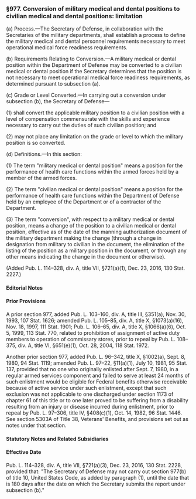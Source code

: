 ### §977. Conversion of military medical and dental positions to civilian medical and dental positions: limitation ###

(a) Process.—The Secretary of Defense, in collaboration with the Secretaries of the military departments, shall establish a process to define the military medical and dental personnel requirements necessary to meet operational medical force readiness requirements.

(b) Requirements Relating to Conversion.—A military medical or dental position within the Department of Defense may be converted to a civilian medical or dental position if the Secretary determines that the position is not necessary to meet operational medical force readiness requirements, as determined pursuant to subsection (a).

(c) Grade or Level Converted.—In carrying out a conversion under subsection (b), the Secretary of Defense—

(1) shall convert the applicable military position to a civilian position with a level of compensation commensurate with the skills and experience necessary to carry out the duties of such civilian position; and

(2) may not place any limitation on the grade or level to which the military position is so converted.

(d) Definitions.—In this section:

(1) The term "military medical or dental position" means a position for the performance of health care functions within the armed forces held by a member of the armed forces.

(2) The term "civilian medical or dental position" means a position for the performance of health care functions within the Department of Defense held by an employee of the Department or of a contractor of the Department.

(3) The term "conversion", with respect to a military medical or dental position, means a change of the position to a civilian medical or dental position, effective as of the date of the manning authorization document of the military department making the change (through a change in designation from military to civilian in the document, the elimination of the listing of the position as a military position in the document, or through any other means indicating the change in the document or otherwise).

(Added Pub. L. 114–328, div. A, title VII, §721(a)(1), Dec. 23, 2016, 130 Stat. 2227.)

#### **Editorial Notes** ####

#### Prior Provisions ####

A prior section 977, added Pub. L. 103–160, div. A, title III, §351(a), Nov. 30, 1993, 107 Stat. 1626; amended Pub. L. 105–85, div. A, title X, §1073(a)(16), Nov. 18, 1997, 111 Stat. 1901; Pub. L. 106–65, div. A, title X, §1066(a)(6), Oct. 5, 1999, 113 Stat. 770, related to prohibition of assignment of active duty members to operation of commissary stores, prior to repeal by Pub. L. 108–375, div. A, title VI, §651(e)(1), Oct. 28, 2004, 118 Stat. 1972.

Another prior section 977, added Pub. L. 96–342, title X, §1002(a), Sept. 8, 1980, 94 Stat. 1119; amended Pub. L. 97–22, §11(a)(1), July 10, 1981, 95 Stat. 137, provided that no one who originally enlisted after Sept. 7, 1980, in a regular armed services component and failed to serve at least 24 months of such enlistment would be eligible for Federal benefits otherwise receivable because of active service under such enlistment, except that such exclusion was not applicable to one discharged under section 1173 of chapter 61 of this title or to one later proved to be suffering from a disability resulting from an injury or disease incurred during enlistment, prior to repeal by Pub. L. 97–306, title IV, §408(c)(1), Oct. 14, 1982, 96 Stat. 1446. See section 5303A of Title 38, Veterans' Benefits, and provisions set out as notes under that section.

#### **Statutory Notes and Related Subsidiaries** ####

#### Effective Date ####

Pub. L. 114–328, div. A, title VII, §721(a)(3), Dec. 23, 2016, 130 Stat. 2228, provided that: "The Secretary of Defense may not carry out section 977(b) of title 10, United States Code, as added by paragraph (1), until the date that is 180 days after the date on which the Secretary submits the report under subsection (b)."